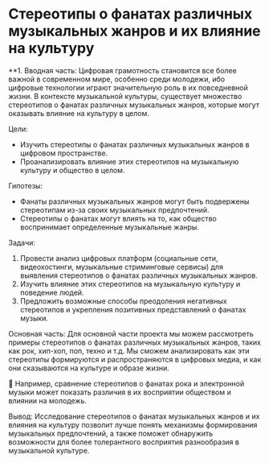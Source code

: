 # Стереотипы о фанатах различных музыкальных жанров и их влияние на культуру

**1. Вводная часть:
Цифровая грамотность становится все более важной в современном мире, особенно среди молодежи, ибо цифровые технологии играют значительную роль в их повседневной жизни. В контексте музыкальной культуры, существует множество стереотипов о фанатах различных музыкальных жанров, которые могут оказывать влияние на культуру в целом.

Цели:
- Изучить стереотипы о фанатах различных музыкальных жанров в цифровом пространстве.
- Проанализировать влияние этих стереотипов на музыкальную культуру и общество в целом.

Гипотезы:
- Фанаты различных музыкальных жанров могут быть подвержены стереотипам из-за своих музыкальных предпочтений.
- Стереотипы о фанатах могут влиять на то, как общество воспринимает определенные музыкальные жанры.

Задачи:
1. Провести анализ цифровых платформ (социальные сети, видеохостинги, музыкальные стриминговые сервисы) для выявления стереотипов о фанатах различных музыкальных жанров.
2. Изучить влияние этих стереотипов на музыкальную культуру и поведение людей.
3. Предложить возможные способы преодоления негативных стереотипов и укрепления позитивных представлений о фанатах музыки.

Основная часть:
Для основной части проекта мы можем рассмотреть примеры стереотипов о фанатах различных музыкальных жанров, таких как рок, хип-хоп, поп, техно и т.д. Мы сможем анализировать как эти стереотипы формируются и распространяются в цифровых медиа, и как они сказываются на культуре и образе жизни.

🎵 Например, сравнение стереотипов о фанатах рока и электронной музыки может показать различия в их восприятии обществом и влиянии на молодежь.

Вывод:
Исследование стереотипов о фанатах музыкальных жанров и их влияния на культуру позволит лучше понять механизмы формирования музыкальных предпочтений, а также поможет обнаружить возможности для более толерантного восприятия разнообразия в музыкальной культуре.
